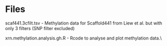 # Files #
  scaf441.3cfilt.tsv - Methylation data for Scaffold441 from Liew et al. but with only 3 filters (SNP filter excluded)
  
  xrn.methylation.analysis.gh.R - Rcode to analyse and plot methylation data.\
